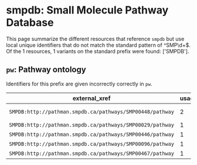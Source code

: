 # smpdb: Small Molecule Pathway Database

This page summarize the different resources that reference `smpdb`
but use local unique identifiers that do not match the standard pattern of
^SMP\d+$. Of the 1 resources,
1 variants on the standard prefix were found: ['SMPDB'].

## `pw`: Pathway ontology

Identifiers for this prefix are given incorrectly correctly in `pw`.

| external_xref                                             |   usages_count | usages                                                                                           |
|-----------------------------------------------------------|----------------|--------------------------------------------------------------------------------------------------|
| `SMPDB:http://pathman.smpdb.ca/pathways/SMP00448/pathway` |              2 | [PW:0000764](https://bioregistry.io/PW:0000764), [PW:0000766](https://bioregistry.io/PW:0000766) |
| `SMPDB:http://pathman.smpdb.ca/pathways/SMP00029/pathway` |              1 | [PW:0000133](https://bioregistry.io/PW:0000133)                                                  |
| `SMPDB:http://pathman.smpdb.ca/pathways/SMP00446/pathway` |              1 | [PW:0000759](https://bioregistry.io/PW:0000759)                                                  |
| `SMPDB:http://pathman.smpdb.ca/pathways/SMP00096/pathway` |              1 | [PW:0000762](https://bioregistry.io/PW:0000762)                                                  |
| `SMPDB:http://pathman.smpdb.ca/pathways/SMP00467/pathway` |              1 | [PW:0001300](https://bioregistry.io/PW:0001300)                                                  |

